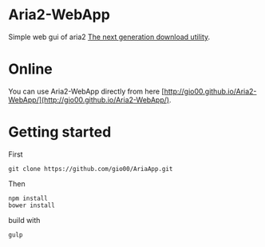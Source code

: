 # Aria2-WebApp

Simple web gui of aria2 [The next generation download utility](https://aria2.github.io).

# Online

You can use Aria2-WebApp directly from here [http://gio00.github.io/Aria2-WebApp/](http://gio00.github.io/Aria2-WebApp/).

# Getting started

First
```
git clone https://github.com/gio00/AriaApp.git
```

Then
```
npm install
bower install
```

build with
```
gulp
```
